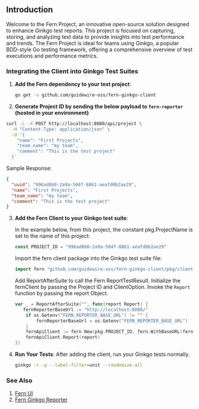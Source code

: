 
## Introduction

Welcome to the Fern Project, an innovative open-source solution designed to enhance Ginkgo test reports. This project is focused on capturing, storing, and analyzing test data to provide insights into test performance and trends. The Fern Project is ideal for teams using Ginkgo, a popular BDD-style Go testing framework, offering a comprehensive overview of test executions and performance metrics.

### Integrating the Client into Ginkgo Test Suites

1. **Add the Fern dependency to your test project**:

   ```bash
   go get -u github.com/guidewire-oss/fern-ginkgo-client
   ```
2. **Generate Project ID by sending the below payload to `fern-reporter` (hosted in your environment)** 
```bash
curl -L -X POST http://localhost:8080/api/project \
  -H "Content-Type: application/json" \
  -d '{
    "name": "First Projects",
    "team_name": "my team",
    "comment": "This is the test project"
  }' 
```
Sample Response:
```json
{
  "uuid": "996ad860-2a9a-504f-8861-aeafd0b2ae29",
  "name": "First Projects",
  "team_name": "my team",
  "comment": "This is the test project"
}
```
3. **Add the Fern Client to your Ginkgo test suite**:
   
   In the example below, from this project, the constant pkg.ProjectName is set to the name of this project:
   ```go
   const PROJECT_ID = "996ad860-2a9a-504f-8861-aeafd0b2ae29"
   ```
   Import the fern client package into the Ginkgo test suite file:
   ```go
   import fern "github.com/guidewire-oss/fern-ginkgo-client/pkg/client"
   ```
   Add ReportAfterSuite to call the Fern ReportTestResult.    Initialize the fernClient by passing the Project ID and ClientOption. Invoke the `Report` function by passing the report Object.

   ```go
   var _ = ReportAfterSuite("", func(report Report) {
      fernReporterBaseUrl := "http://localhost:8080/"
       if os.Getenv("FERN_REPORTER_BASE_URL") != "" {
           fernReporterBaseUrl = os.Getenv("FERN_REPORTER_BASE_URL")
       }
       fernApiClient := fern.New(pkg.PROJECT_ID, fern.WithBaseURL(fernReporterBaseUrl))
       fernApiClient.Report(report)
   })

   ```
3. **Run Your Tests**: After adding the client, run your Ginkgo tests normally.

   ```bash
   ginkgo -r -p --label-filter=unit --randomize-all
   ```

### See Also
1. [Fern UI](https://github.com/Guidewire/fern-ui)
2. [Fern Ginkgo Reporter](https://github.com/Guidewire/fern-reporter)